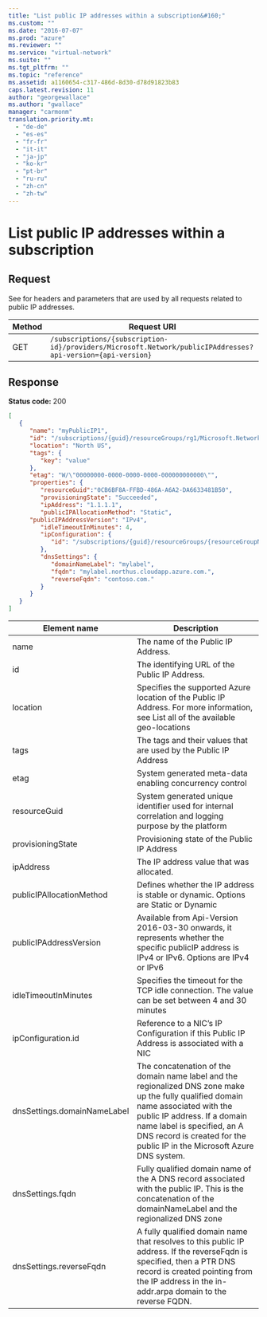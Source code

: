 ```yaml
---
title: "List public IP addresses within a subscription&#160;"
ms.custom: ""
ms.date: "2016-07-07"
ms.prod: "azure"
ms.reviewer: ""
ms.service: "virtual-network"
ms.suite: ""
ms.tgt_pltfrm: ""
ms.topic: "reference"
ms.assetid: a1160654-c317-486d-8d30-d78d91823b83
caps.latest.revision: 11
author: "georgewallace"
ms.author: "gwallace"
manager: "carmonm"
translation.priority.mt: 
  - "de-de"
  - "es-es"
  - "fr-fr"
  - "it-it"
  - "ja-jp"
  - "ko-kr"
  - "pt-br"
  - "ru-ru"
  - "zh-cn"
  - "zh-tw"
---
```

# List public IP addresses within a subscription&#160;
## Request  
 See for headers and parameters that are used by all requests related to public IP addresses.  
  
|Method|Request URI|  
|------------|-----------------|  
|GET|`/subscriptions/{subscription-id}/providers/Microsoft.Network/publicIPAddresses?api-version={api-version}`|  
  
## Response  
 **Status code:** 200  
  
```json  
[  
   {  
      "name": "myPublicIP1",  
      "id": "/subscriptions/{guid}/resourceGroups/rg1/Microsoft.Network/publicIpAddresses/ip1",  
      "location": "North US",  
      "tags": {  
         "key": "value"  
      },  
      "etag": "W/\"00000000-0000-0000-0000-000000000000\"",  
      "properties": {  
         "resourceGuid":"0CB6BF8A-FFBD-486A-A6A2-DA6633481B50",  
         "provisioningState": "Succeeded",           
         "ipAddress": "1.1.1.1",  
         "publicIPAllocationMethod": "Static",   
      "publicIPAddressVersion": "IPv4",  
         "idleTimeoutInMinutes": 4,   
         "ipConfiguration": {   
            "id": "/subscriptions/{guid}/resourceGroups/{resourceGroupName}/providers/Microsoft.Network/networkInterfaces/vm1nic1/ipConfigurations/ip1"  
         },  
         "dnsSettings": {  
            "domainNameLabel": "mylabel",  
            "fqdn": "mylabel.northus.cloudapp.azure.com.",  
            "reverseFqdn": "contoso.com."  
         }  
      }  
   }  
]  
```  
  
|Element name|Description|  
|------------------|-----------------|  
|name|The name of the Public IP Address.|  
|id|The identifying URL of the Public IP Address.|  
|location|Specifies the supported Azure location of the Public IP Address. For more information, see List all of the available geo-locations|  
|tags|The tags and their values that are used by the Public IP Address|  
|etag|System generated meta-data enabling concurrency control|  
|resourceGuid|System generated unique identifier used for internal correlation and logging purpose by the platform|  
|provisioningState|Provisioning state of the Public IP Address|  
|ipAddress|The IP address value that was allocated.|  
|publicIPAllocationMethod|Defines whether the IP address is stable or dynamic. Options are Static or Dynamic|  
|publicIPAddressVersion|Available from Api-Version 2016-03-30 onwards, it represents whether the specific publicIP address is IPv4 or IPv6. Options are IPv4 or IPv6|  
|idleTimeoutInMinutes|Specifies the timeout for the TCP idle connection. The value can be set between 4 and 30 minutes|  
|ipConfiguration.id|Reference to a NIC’s IP Configuration if this Public IP Address is associated with a NIC|  
|dnsSettings.domainNameLabel|The concatenation of the domain name label and the regionalized DNS zone make up the fully qualified domain name associated with the public IP address. If a domain name label is specified, an A DNS record is created for the public IP in the Microsoft Azure DNS system.|  
|dnsSettings.fqdn|Fully qualified domain name of the A DNS record associated with the public IP. This is the concatenation of the domainNameLabel and the regionalized DNS zone|  
|dnsSettings.reverseFqdn|A fully qualified domain name that resolves to this public IP address. If the reverseFqdn is specified, then a PTR DNS record is created pointing from the IP address in the in-addr.arpa domain to the reverse FQDN.|
